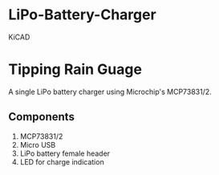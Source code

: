 # LiPo-Battery-Charger
KiCAD
# Tipping Rain Guage

A single LiPo battery charger using Microchip's MCP73831/2.

## Components

1. MCP73831/2
2. Micro USB
3. LiPo battery female header
4. LED for charge indication



